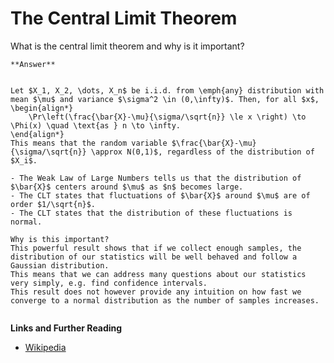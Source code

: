 # The Central Limit Theorem


What is the central limit theorem and why is it important?

````{toggle} Click to reveal answer
**Answer**


Let $X_1, X_2, \dots, X_n$ be i.i.d. from \emph{any} distribution with mean $\mu$ and variance $\sigma^2 \in (0,\infty)$. Then, for all $x$,
\begin{align*}
    \Pr\left(\frac{\bar{X}-\mu}{\sigma/\sqrt{n}} \le x \right) \to \Phi(x) \quad \text{as } n \to \infty.
\end{align*}
This means that the random variable $\frac{\bar{X}-\mu}{\sigma/\sqrt{n}} \approx N(0,1)$, regardless of the distribution of $X_i$.

- The Weak Law of Large Numbers tells us that the distribution of $\bar{X}$ centers around $\mu$ as $n$ becomes large.
- The CLT states that fluctuations of $\bar{X}$ around $\mu$ are of order $1/\sqrt{n}$.
- The CLT states that the distribution of these fluctuations is normal.

Why is this important? 
This powerful result shows that if we collect enough samples, the distribution of our statistics will be well behaved and follow a Gaussian distribution.
This means that we can address many questions about our statistics very simply, e.g. find confidence intervals.
This result does not however provide any intuition on how fast we converge to a normal distribution as the number of samples increases.


````




**Links and Further Reading**
 
- [Wikipedia](https://en.wikipedia.org/wiki/Central_limit_theorem)  


